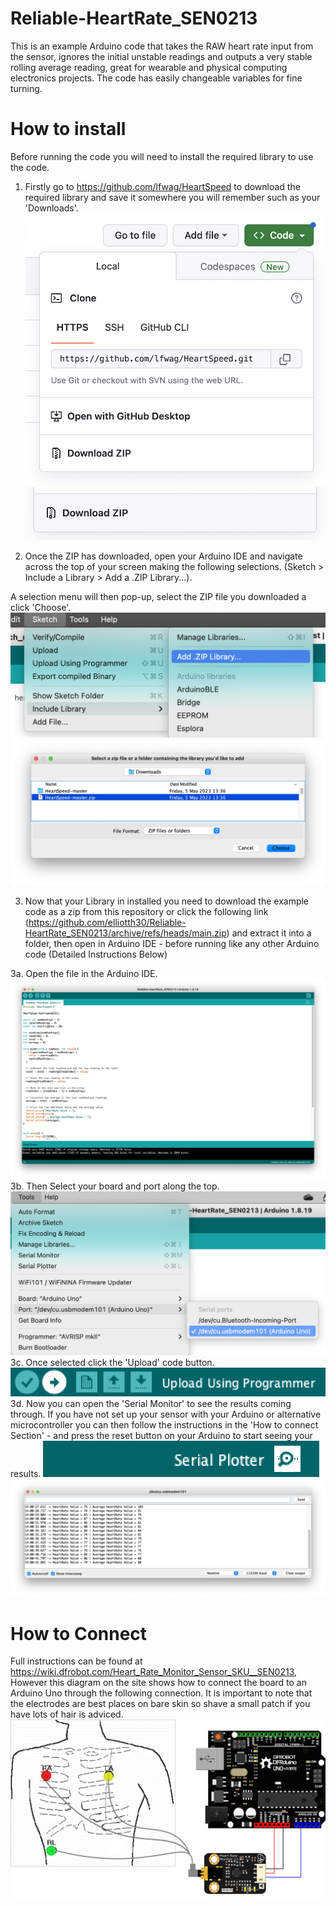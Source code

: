 # Reliable-HeartRate_SEN0213
This is an example Arduino code that takes the RAW heart rate input from the sensor, ignores the initial unstable readings and outputs a very stable rolling average reading, great for wearable and physical computing electronics projects. The code has easily changeable variables for fine turning.

# How to install
Before running the code you will need to install the required library to use the code.
1. Firstly go to https://github.com/lfwag/HeartSpeed to download the required library and save it somewhere you will remember such as your 'Downloads'.
![](https://github.com/elliotth30/Reliable-HeartRate_SEN0213/blob/main/README_Images/_Download_Library.png)
![](https://github.com/elliotth30/Reliable-HeartRate_SEN0213/blob/main/README_Images/_Download_ZIP.png)

2. Once the ZIP has downloaded, open your Arduino IDE and navigate across the top of your screen making the following selections.
(Sketch > Include a Library > Add a .ZIP Library...). 

A selection menu will then pop-up, select the ZIP file you downloaded a click 'Choose'.
![](https://github.com/elliotth30/Reliable-HeartRate_SEN0213/blob/main/README_Images/_Select_ZIP_1.png)
![](https://github.com/elliotth30/Reliable-HeartRate_SEN0213/blob/main/README_Images/_Select_ZIP_2.png)

3. Now that your Library in installed you need to download the example code as a zip from this repository or click the following link (https://github.com/elliotth30/Reliable-HeartRate_SEN0213/archive/refs/heads/main.zip) and extract it into a folder, then open in Arduino IDE - before running like any other Arduino code (Detailed Instructions Below)

3a. Open the file in the Arduino IDE.
![](https://github.com/elliotth30/Reliable-HeartRate_SEN0213/blob/main/README_Images/_Code_Overview.png)
3b. Then Select your board and port along the top.
![](https://github.com/elliotth30/Reliable-HeartRate_SEN0213/blob/main/README_Images/_Select_Board.png)
3c. Once selected click the 'Upload' code button.
![](https://github.com/elliotth30/Reliable-HeartRate_SEN0213/blob/main/README_Images/_Code_Upload.png)
3d. Now you can open the 'Serial Monitor' to see the results coming through. If you have not set up your sensor with your Arduino or alternative microcontroller you can then follow the instructions in the 'How to connect Section' - and press the reset button on your Arduino to start seeing your results.
![](https://github.com/elliotth30/Reliable-HeartRate_SEN0213/blob/main/README_Images/_Serial_Monitor.png)
![](https://github.com/elliotth30/Reliable-HeartRate_SEN0213/blob/main/README_Images/_Serial_Readings.png)

# How to Connect
Full instructions can be found at https://wiki.dfrobot.com/Heart_Rate_Monitor_Sensor_SKU__SEN0213, However this diagram on the site shows how to connect the board to an Arduino Uno through the following connection.
It is important to note that the electrodes are best places on bare skin so shave a small patch if you have lots of hair is adviced.
![](https://github.com/elliotth30/Reliable-HeartRate_SEN0213/blob/main/README_Images/_dfrobot_Connections.png)
